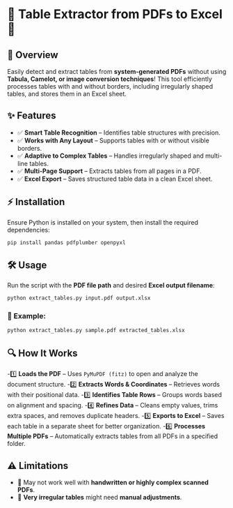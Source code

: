 # 📄 Table Extractor from PDFs to Excel 🚀

## 📌 Overview
Easily detect and extract tables from **system-generated PDFs** without using **Tabula, Camelot, or image conversion techniques**! This tool efficiently processes tables with and without borders, including irregularly shaped tables, and stores them in an Excel sheet.

## ✨ Features
- ✅ **Smart Table Recognition** – Identifies table structures with precision.
- ✅ **Works with Any Layout** – Supports tables with or without visible borders.
- ✅ **Adaptive to Complex Tables** – Handles irregularly shaped and multi-line tables.
- ✅ **Multi-Page Support** – Extracts tables from all pages in a PDF.
- ✅ **Excel Export** – Saves structured table data in a clean Excel sheet.

## ⚡ Installation
Ensure Python is installed on your system, then install the required dependencies:

```bash
pip install pandas pdfplumber openpyxl
```

## 🛠 Usage
Run the script with the **PDF file path** and desired **Excel output filename**:

```bash
python extract_tables.py input.pdf output.xlsx
```

### 📌 Example:
```bash
python extract_tables.py sample.pdf extracted_tables.xlsx
```

## 🔍 How It Works
-1️⃣ **Loads the PDF** – Uses `PyMuPDF (fitz)` to open and analyze the document structure.
-2️⃣ **Extracts Words & Coordinates** – Retrieves words with their positional data.
-3️⃣ **Identifies Table Rows** – Groups words based on alignment and spacing.
-4️⃣ **Refines Data** – Cleans empty values, trims extra spaces, and removes duplicate headers.
-5️⃣ **Exports to Excel** – Saves each table in a separate sheet for better organization.
-6️⃣ **Processes Multiple PDFs** – Automatically extracts tables from all PDFs in a specified folder.

## ⚠️ Limitations
- 🚫 May not work well with **handwritten or highly complex scanned PDFs**.
- 🚫 **Very irregular tables** might need **manual adjustments**.






